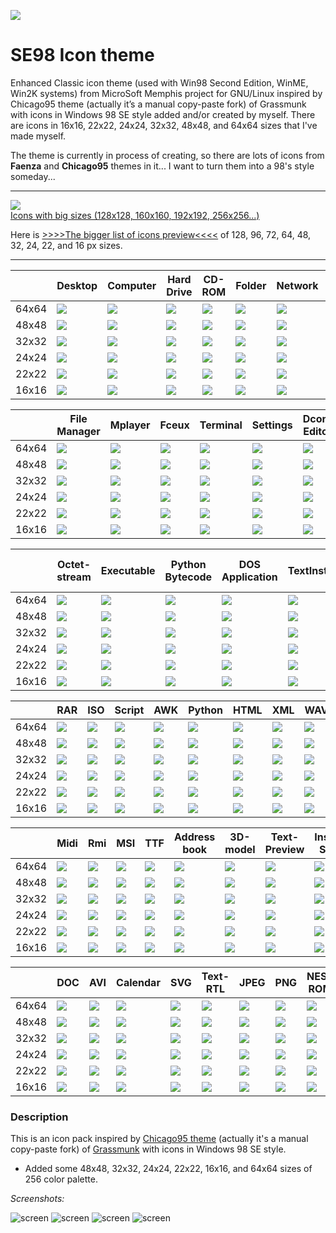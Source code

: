 ![](SE98/places/96/user-desktop.png)
# SE98 Icon theme
Enhanced Classic icon theme (used with Win98 Second Edition, WinME, Win2K systems) from MicroSoft Memphis project for GNU/Linux inspired by Chicago95 theme (actually it’s a manual copy-paste fork) of Grassmunk with icons in Windows 98 SE style added and/or created by myself. There are icons in 16x16, 22x22, 24x24, 32x32, 48x48, and 64x64 sizes that I've made myself.

The theme is currently in process of creating, so there are lots of icons from **Faenza** and **Chicago95** themes in it... I want to turn them into a 98's style someday...

---
[![](SE98/places/256/folder.png)<br>Icons with big sizes (128x128, 160x160, 192x192, 256x256...)](folder.md)


Here is [>>>>The bigger list of icons preview<<<<](someicons.md) of 128, 96, 72, 64, 48, 32, 24, 22, and 16 px sizes.

---

||Desktop|Computer|Hard Drive|CD-ROM|Folder|Network|Share|Server
|-|-|-|-|-|-|-|-|-|
|64x64|![](SE98/places/64/user-desktop.png)|![](SE98/devices/64/computer.png)|![](SE98/devices/64/drive-harddisk.png)|![](SE98/devices/64/drive-optical.png)|![](SE98/places/64/folder.png)|![](SE98/places/64/network-workgroup.png)|![](SE98/places/64/folder-publicshare.png)|![](SE98/places/64/network-server.png)|
|48x48|![](SE98/places/48/user-desktop.png)|![](SE98/devices/48/computer.png)|![](SE98/devices/48/drive-harddisk.png)|![](SE98/devices/48/drive-optical.png)|![](SE98/places/48/folder.png)|![](SE98/places/48/network-workgroup.png)|![](SE98/places/48/folder-publicshare.png)|![](SE98/places/48/network-server.png)|
|32x32|![](SE98/places/32/user-desktop.png)|![](SE98/devices/32/computer.png)|![](SE98/devices/32/drive-harddisk.png)|![](SE98/devices/32/drive-optical.png)|![](SE98/places/32/folder.png)|![](SE98/places/32/network-workgroup.png)|![](SE98/places/32/folder-publicshare.png)|![](SE98/places/32/network-server.png)|
|24x24|![](SE98/places/24/user-desktop.png)|![](SE98/devices/24/computer.png)|![](SE98/devices/24/drive-harddisk.png)|![](SE98/devices/24/drive-optical.png)|![](SE98/places/24/folder.png)|![](SE98/places/24/network-workgroup.png)|![](SE98/places/24/folder-publicshare.png)|![](SE98/places/24/network-server.png)|
|22x22|![](SE98/places/22/user-desktop.png)|![](SE98/devices/22/computer.png)|![](SE98/devices/22/drive-harddisk.png)|![](SE98/devices/22/drive-optical.png)|![](SE98/places/22/folder.png)|![](SE98/places/22/network-workgroup.png)|![](SE98/places/22/folder-publicshare.png)|![](SE98/places/22/network-server.png)|
|16x16|![](SE98/places/16/user-desktop.png)|![](SE98/devices/16/computer.png)|![](SE98/devices/16/drive-harddisk.png)|![](SE98/devices/16/drive-optical.png)|![](SE98/places/16/folder.png)|![](SE98/places/16/network-workgroup.png)|![](SE98/places/16/folder-publicshare.png)|![](SE98/places/16/network-server.png)|

||File Manager|Mplayer|Fceux|Terminal|Settings|Dconf Editor|Mail|Search
|-|-|-|-|-|-|-|-|-|
|64x64|![](SE98/apps/64/system-file-manager.png)|![](SE98/apps/64/mplayer.png)|![](SE98/apps/64/fceux.png)|![](SE98/apps/64/utilities-terminal.png)|![](SE98/apps/64/system-settings.png)|![](SE98/apps/64/regedit.png)|![](SE98/apps/64/evolution.png)|![](SE98/apps/64/system-search.png)|
|48x48|![](SE98/apps/48/system-file-manager.png)|![](SE98/apps/48/mplayer.png)|![](SE98/apps/48/fceux.png)|![](SE98/apps/48/utilities-terminal.png)|![](SE98/apps/48/system-settings.png)|![](SE98/apps/48/regedit.png)|![](SE98/apps/48/evolution.png)|![](SE98/apps/48/system-search.png)|
|32x32|![](SE98/apps/32/system-file-manager.png)|![](SE98/apps/32/mplayer.png)|![](SE98/apps/32/fceux.png)|![](SE98/apps/32/utilities-terminal.png)|![](SE98/apps/32/system-settings.png)|![](SE98/apps/32/regedit.png)|![](SE98/apps/32/evolution.png)|![](SE98/apps/32/system-search.png)|
|24x24|![](SE98/apps/24/system-file-manager.png)|![](SE98/apps/24/mplayer.png)|![](SE98/apps/24/fceux.png)|![](SE98/apps/24/utilities-terminal.png)|![](SE98/apps/24/system-settings.png)|![](SE98/apps/24/regedit.png)|![](SE98/apps/24/evolution.png)|![](SE98/apps/24/system-search.png)|
|22x22|![](SE98/apps/22/system-file-manager.png)|![](SE98/apps/22/mplayer.png)|![](SE98/apps/22/fceux.png)|![](SE98/apps/22/utilities-terminal.png)|![](SE98/apps/22/system-settings.png)|![](SE98/apps/22/regedit.png)|![](SE98/apps/22/evolution.png)|![](SE98/apps/22/system-search.png)|
|16x16|![](SE98/apps/16/system-file-manager.png)|![](SE98/apps/16/mplayer.png)|![](SE98/apps/16/fceux.png)|![](SE98/apps/16/utilities-terminal.png)|![](SE98/apps/16/system-settings.png)|![](SE98/apps/16/regedit.png)|![](SE98/apps/16/evolution.png)|![](SE98/apps/16/system-search.png)|

||Octet-stream|Executable|Python Bytecode|DOS Application|TextInstall|Text-x-generic|Package|Archive|
|-|-|-|-|-|-|-|-|-|
|64x64|![](SE98/mimes/64/application-octet-stream.png)|![](SE98/mimes/64/application-x-executable.png)|![](SE98/mimes/64/application-x-python-bytecode.png)|![](SE98/mimes/64/application-x-ms-dos-executable.png)|![](SE98/mimes/64/text-x-install.png)|![](SE98/mimes/64/text-x-generic.png)|![](SE98/mimes/64/package-x-generic.png)|![](SE98/mimes/64/application-x-archive.png)|
|48x48|![](SE98/mimes/48/application-octet-stream.png)|![](SE98/mimes/48/application-x-executable.png)|![](SE98/mimes/48/application-x-python-bytecode.png)|![](SE98/mimes/48/application-x-ms-dos-executable.png)|![](SE98/mimes/48/text-x-install.png)|![](SE98/mimes/48/text-x-generic.png)|![](SE98/mimes/48/package-x-generic.png)|![](SE98/mimes/48/application-x-archive.png)|
|32x32|![](SE98/mimes/32/application-octet-stream.png)|![](SE98/mimes/32/application-x-executable.png)|![](SE98/mimes/32/application-x-python-bytecode.png)|![](SE98/mimes/32/application-x-ms-dos-executable.png)|![](SE98/mimes/32/text-x-install.png)|![](SE98/mimes/32/text-x-generic.png)|![](SE98/mimes/32/package-x-generic.png)|![](SE98/mimes/32/application-x-archive.png)|
|24x24|![](SE98/mimes/24/application-octet-stream.png)|![](SE98/mimes/24/application-x-executable.png)|![](SE98/mimes/24/application-x-python-bytecode.png)|![](SE98/mimes/24/application-x-ms-dos-executable.png)|![](SE98/mimes/24/text-x-install.png)|![](SE98/mimes/24/text-x-generic.png)|![](SE98/mimes/24/package-x-generic.png)|![](SE98/mimes/24/application-x-archive.png)|
|22x22|![](SE98/mimes/22/application-octet-stream.png)|![](SE98/mimes/22/application-x-executable.png)|![](SE98/mimes/22/application-x-python-bytecode.png)|![](SE98/mimes/22/application-x-ms-dos-executable.png)|![](SE98/mimes/22/text-x-install.png)|![](SE98/mimes/22/text-x-generic.png)|![](SE98/mimes/22/package-x-generic.png)|![](SE98/mimes/22/application-x-archive.png)|
|16x16|![](SE98/mimes/16/application-octet-stream.png)|![](SE98/mimes/16/application-x-executable.png)|![](SE98/mimes/16/application-x-python-bytecode.png)|![](SE98/mimes/16/application-x-ms-dos-executable.png)|![](SE98/mimes/16/text-x-install.png)|![](SE98/mimes/16/text-x-generic.png)|![](SE98/mimes/16/package-x-generic.png)|![](SE98/mimes/16/application-x-archive.png)|

||RAR|ISO|Script|AWK|Python|HTML|XML|WAV|MP3
|-|-|-|-|-|-|-|-|-|-|
|64x64|![](SE98/mimes/64/application-x-rar.png)|![](SE98/mimes/64/application-x-cd-image.png)|![](SE98/mimes/64/text-x-script.png)|![](SE98/mimes/64/application-x-awk.png)|![](SE98/mimes/64/text-x-python.png)|![](SE98/mimes/64/text-html.png)|![](SE98/mimes/64/text-xml.png)|![](SE98/mimes/64/audio-x-generic.png)|![](SE98/mimes/64/audio-x-mpeg.png)|
|48x48|![](SE98/mimes/48/application-x-rar.png)|![](SE98/mimes/48/application-x-cd-image.png)|![](SE98/mimes/48/text-x-script.png)|![](SE98/mimes/48/application-x-awk.png)|![](SE98/mimes/48/text-x-python.png)|![](SE98/mimes/48/text-html.png)|![](SE98/mimes/48/text-xml.png)|![](SE98/mimes/48/audio-x-generic.png)|![](SE98/mimes/48/audio-x-mpeg.png)|
|32x32|![](SE98/mimes/32/application-x-rar.png)|![](SE98/mimes/32/application-x-cd-image.png)|![](SE98/mimes/32/text-x-script.png)|![](SE98/mimes/32/application-x-awk.png)|![](SE98/mimes/32/text-x-python.png)|![](SE98/mimes/32/text-html.png)|![](SE98/mimes/32/text-xml.png)|![](SE98/mimes/32/audio-x-generic.png)|![](SE98/mimes/32/audio-x-mpeg.png)|
|24x24|![](SE98/mimes/24/application-x-rar.png)|![](SE98/mimes/24/application-x-cd-image.png)|![](SE98/mimes/24/text-x-script.png)|![](SE98/mimes/24/application-x-awk.png)|![](SE98/mimes/24/text-x-python.png)|![](SE98/mimes/24/text-html.png)|![](SE98/mimes/24/text-xml.png)|![](SE98/mimes/24/audio-x-generic.png)|![](SE98/mimes/24/audio-x-mpeg.png)|
|22x22|![](SE98/mimes/22/application-x-rar.png)|![](SE98/mimes/22/application-x-cd-image.png)|![](SE98/mimes/22/text-x-script.png)|![](SE98/mimes/22/application-x-awk.png)|![](SE98/mimes/22/text-x-python.png)|![](SE98/mimes/22/text-html.png)|![](SE98/mimes/22/text-xml.png)|![](SE98/mimes/22/audio-x-generic.png)|![](SE98/mimes/22/audio-x-mpeg.png)|
|16x16|![](SE98/mimes/16/application-x-rar.png)|![](SE98/mimes/16/application-x-cd-image.png)|![](SE98/mimes/16/text-x-script.png)|![](SE98/mimes/16/application-x-awk.png)|![](SE98/mimes/16/text-x-python.png)|![](SE98/mimes/16/text-html.png)|![](SE98/mimes/16/text-xml.png)|![](SE98/mimes/16/audio-x-generic.png)|![](SE98/mimes/16/audio-x-mpeg.png)|

||Midi|Rmi|MSI|TTF|Address book|3D-model|Text-Preview|Install Soft
|-|-|-|-|-|-|-|-|-|
|64x64|![](SE98/mimes/64/audio-midi.png)|![](SE98/mimes/64/application-x-riff.png)|![](SE98/mimes/64/application-x-msi.png)|![](SE98/mimes/64/font-x-generic.png)|![](SE98/mimes/64/x-office-address-book.png)|![](SE98/mimes/64/model.png)|![](SE98/mimes/64/text-x-preview.png)|![](SE98/apps/64/software-manager.png)|
|48x48|![](SE98/mimes/48/audio-midi.png)|![](SE98/mimes/48/application-x-riff.png)|![](SE98/mimes/48/application-x-msi.png)|![](SE98/mimes/48/font-x-generic.png)|![](SE98/mimes/48/x-office-address-book.png)|![](SE98/mimes/48/model.png)|![](SE98/mimes/48/text-x-preview.png)|![](SE98/apps/48/software-manager.png)|
|32x32|![](SE98/mimes/32/audio-midi.png)|![](SE98/mimes/32/application-x-riff.png)|![](SE98/mimes/32/application-x-msi.png)|![](SE98/mimes/32/font-x-generic.png)|![](SE98/mimes/32/x-office-address-book.png)|![](SE98/mimes/32/model.png)|![](SE98/mimes/32/text-x-preview.png)|![](SE98/apps/32/software-manager.png)|
|24x24|![](SE98/mimes/24/audio-midi.png)|![](SE98/mimes/24/application-x-riff.png)|![](SE98/mimes/24/application-x-msi.png)|![](SE98/mimes/24/font-x-generic.png)|![](SE98/mimes/24/x-office-address-book.png)|![](SE98/mimes/24/model.png)|![](SE98/mimes/24/text-x-preview.png)|![](SE98/apps/24/software-manager.png)|
|22x22|![](SE98/mimes/22/audio-midi.png)|![](SE98/mimes/22/application-x-riff.png)|![](SE98/mimes/22/application-x-msi.png)|![](SE98/mimes/22/font-x-generic.png)|![](SE98/mimes/22/x-office-address-book.png)|![](SE98/mimes/22/model.png)|![](SE98/mimes/22/text-x-preview.png)|![](SE98/apps/22/software-manager.png)|
|16x16|![](SE98/mimes/16/audio-midi.png)|![](SE98/mimes/16/application-x-riff.png)|![](SE98/mimes/16/application-x-msi.png)|![](SE98/mimes/16/font-x-generic.png)|![](SE98/mimes/16/x-office-address-book.png)|![](SE98/mimes/16/model.png)|![](SE98/mimes/16/text-x-preview.png)|![](SE98/apps/16/software-manager.png)|

||DOC|AVI|Calendar|SVG|Text-RTL|JPEG|PNG|NES-ROM
|-|-|-|-|-|-|-|-|-|
|64x64|![](SE98/mimes/64/x-office-document.png)|![](SE98/mimes/64/video-x-generic.png)|![](SE98/apps/64/x-office-calendar.png)|![](SE98/mimes/64/x-office-drawing.png)|![](SE98/mimes/64/text-x-generic-rtl.png)|![](SE98/mimes/64/image-jpeg.png)|![](SE98/mimes/64/image-png.png)|![](SE98/mimes/64/application-x-nes-rom.png)|
|48x48|![](SE98/mimes/48/x-office-document.png)|![](SE98/mimes/48/video-x-generic.png)|![](SE98/apps/48/x-office-calendar.png)|![](SE98/mimes/48/x-office-drawing.png)|![](SE98/mimes/48/text-x-generic-rtl.png)|![](SE98/mimes/48/image-jpeg.png)|![](SE98/mimes/48/image-png.png)|![](SE98/mimes/48/application-x-nes-rom.png)|
|32x32|![](SE98/mimes/32/x-office-document.png)|![](SE98/mimes/32/video-x-generic.png)|![](SE98/apps/32/x-office-calendar.png)|![](SE98/mimes/32/x-office-drawing.png)|![](SE98/mimes/32/text-x-generic-rtl.png)|![](SE98/mimes/32/image-jpeg.png)|![](SE98/mimes/32/image-png.png)|![](SE98/mimes/32/application-x-nes-rom.png)|
|24x24|![](SE98/mimes/24/x-office-document.png)|![](SE98/mimes/24/video-x-generic.png)|![](SE98/apps/24/x-office-calendar.png)|![](SE98/mimes/24/x-office-drawing.png)|![](SE98/mimes/24/text-x-generic-rtl.png)|![](SE98/mimes/24/image-jpeg.png)|![](SE98/mimes/24/image-png.png)|![](SE98/mimes/24/application-x-nes-rom.png)|
|22x22|![](SE98/mimes/22/x-office-document.png)|![](SE98/mimes/22/video-x-generic.png)|![](SE98/apps/22/x-office-calendar.png)|![](SE98/mimes/22/x-office-drawing.png)|![](SE98/mimes/22/text-x-generic-rtl.png)|![](SE98/mimes/22/image-jpeg.png)|![](SE98/mimes/22/image-png.png)|![](SE98/mimes/22/application-x-nes-rom.png)|
|16x16|![](SE98/mimes/16/x-office-document.png)|![](SE98/mimes/16/video-x-generic.png)|![](SE98/apps/16/x-office-calendar.png)|![](SE98/mimes/16/x-office-drawing.png)|![](SE98/mimes/16/text-x-generic-rtl.png)|![](SE98/mimes/16/image-jpeg.png)|![](SE98/mimes/16/image-png.png)|![](SE98/mimes/16/application-x-nes-rom.png)|


### Description
This is an icon pack inspired by [Chicago95 theme](https://github.com/grassmunk/Chicago95/tree/master/Icons "github.com/grassmunk/Chicago95/tree/master/Icons") (actually it's a manual copy-paste fork) of [Grassmunk](https://github.com/grassmunk "github.com/grassmunk") with icons in Windows 98 SE style.

- Added some 48x48, 32x32, 24x24, 22x22, 16x16, and 64x64 sizes of 256 color palette.

*Screenshots:*

![screen](64_1.png)
![screen](scrn.png)
![screen](48.png)
![screen](64.png)
